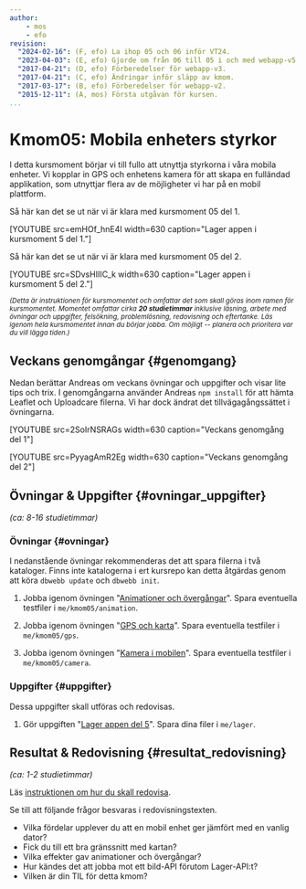 ```yaml
---
author:
    - mos
    - efo
revision:
  "2024-02-16": (F, efo) La ihop 05 och 06 inför VT24.
  "2023-04-03": (E, efo) Gjorde om från 06 till 05 i och med webapp-v5.
  "2017-04-21": (D, efo) Förberedelser för webapp-v3.
  "2017-04-21": (C, efo) Ändringar inför släpp av kmom.
  "2017-03-17": (B, efo) Förberedelser för webapp-v2.
  "2015-12-11": (A, mos) Första utgåvan för kursen.
...
```

Kmom05: Mobila enheters styrkor
==================================

I detta kursmoment börjar vi till fullo att utnyttja styrkorna i våra mobila enheter. Vi kopplar in GPS och enhetens kamera för att skapa en fulländad applikation, som utnyttjar flera av de möjligheter vi har på en mobil plattform.



<!--more-->



Så här kan det se ut när vi är klara med kursmoment 05 del 1.

[YOUTUBE src=emHOf_hnE4I width=630 caption="Lager appen i kursmoment 5 del 1."]

Så här kan det se ut när vi är klara med kursmoment 05 del 2.

[YOUTUBE src=SDvsHIIIC_k width=630 caption="Lager appen i kursmoment 5 del 2."]



<small><i>(Detta är instruktionen för kursmomentet och omfattar det som skall göras inom ramen för kursmomentet. Momentet omfattar cirka **20 studietimmar** inklusive läsning, arbete med övningar och uppgifter, felsökning, problemlösning, redovisning och eftertanke. Läs igenom hela kursmomentet innan du börjar jobba. Om möjligt -- planera och prioritera var du vill lägga tiden.)</i></small>



Veckans genomgångar  {#genomgang}
---------------------------------

Nedan berättar Andreas om veckans övningar och uppgifter och visar lite tips och trix. I genomgångarna använder Andreas `npm install` för att hämta Leaflet och Uploadcare filerna. Vi har dock ändrat det tillvägagångssättet i övningarna.

[YOUTUBE src=2SoIrNSRAGs width=630 caption="Veckans genomgång del 1"]

[YOUTUBE src=PyyagAmR2Eg width=630 caption="Veckans genomgång del 2"]



Övningar & Uppgifter  {#ovningar_uppgifter}
-------------------------------------------

*(ca: 8-16 studietimmar)*



### Övningar {#ovningar}

I nedanstående övningar rekommenderas det att spara filerna i två kataloger. Finns inte katalogerna i ert kursrepo kan detta åtgärdas genom att köra `dbwebb update` och `dbwebb init`.

1. Jobba igenom övningen "[Animationer och övergångar](kunskap/animationer-och-overgangar-v2)". Spara eventuella testfiler i `me/kmom05/animation`.

1. Jobba igenom övningen "[GPS och karta](kunskap/gps-och-karta-v3)". Spara eventuella testfiler i `me/kmom05/gps`.

1. Jobba igenom övningen "[Kamera i mobilen](kunskap/kamera-i-mobilen)". Spara eventuella testfiler i `me/kmom05/camera`.



### Uppgifter {#uppgifter}

Dessa uppgifter skall utföras och redovisas.

1. Gör uppgiften "[Lager appen del 5](uppgift/lager-appen-del-5-v5)". Spara dina filer i `me/lager`.



Resultat & Redovisning  {#resultat_redovisning}
-----------------------------------------------

*(ca: 1-2 studietimmar)*

Läs [instruktionen om hur du skall redovisa](./../redovisa).

Se till att följande frågor besvaras i redovisningstexten.

* Vilka fördelar upplever du att en mobil enhet ger jämfört med en vanlig dator?
* Fick du till ett bra gränssnitt med kartan?
* Vilka effekter gav animationer och övergångar?
* Hur kändes det att jobba mot ett bild-API förutom Lager-API:t?
* Vilken är din TIL för detta kmom?
